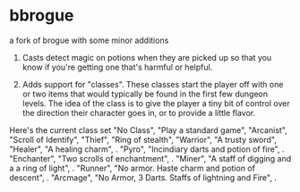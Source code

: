 bbrogue
=======

a fork of brogue with some minor additions

1) Casts detect magic on potions when they are picked up so that you know if you're getting one that's harmful or helpful. 

2) Adds support for "classes".
These classes start the player off with one or two items that would typically be found in the first few
dungeon levels. The idea of the class is to give the player a tiny bit of control over the direction their 
character goes in, or to provide a little flavor. 


Here's the current class set
  "No Class",   "Play a standard game", 
  "Arcanist",   "Scroll of Identify", 
  "Thief",      "Ring of stealth", 
  "Warrior",    "A trusty sword", 
  "Healer",     "A healing charm", .
  "Pyro",       "Incindiary darts and potion of fire", .
  "Enchanter",  "Two scrolls of enchantment", .
  "Miner",      "A staff of digging and a a ring of light", .
  "Runner", "No armor. Haste charm and potion of descent", .
  "Arcmage", "No Armor, 3 Darts. Staffs of lightning and Fire", .
